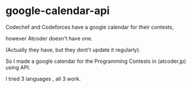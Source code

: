# google-calendar-api

Codechef and Codeforces have a google calendar for their contests,

however Atcoder doesn't have one.

(Actually they have, but they dont't update it regularly).

So I made a google calendar for the Programming Contests in (atcoder.jp) using API.

I tried 3 languages , all 3 work.
